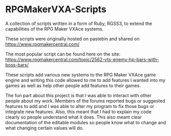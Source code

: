 # RPGMakerVXA-Scripts
A collection of scripts written in a form of Ruby, RGSS3, to extend the capabilities of the RPG Maker VXAce systems.

These scripts were originally hosted on pastebin and shared on https://www.rpgmakercentral.com/

The most popular script can be found here on the site: https://www.rpgmakercentral.com/topic/2562-vts-enemy-hp-bars-with-boss-bars/

These scripts add various new systems to the RPG Maker VXAce game engine and writing this code allowed to me to add features I wanted into
my games as well as help other people add features to their games.

The fun part about this project is that I was able to interact with other people about my work. Members of the forums reported bugs or suggested features to add and I was able to alter my program to fix those bugs or integrate new features. Also, this meant that I had to explain my code clearly so people understand what it does. This also meant clear documentation of the editable modules so people know
what to change and what changing certain values will do.
